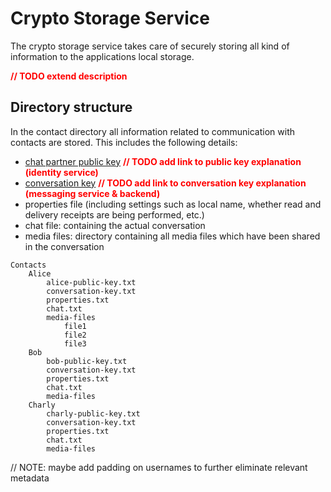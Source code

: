 # Crypto Storage Service

The crypto storage service takes care of securely storing all kind of information to the applications local storage.  

<span style="color: #ff0000;">**// TODO extend description**</span>


## Directory structure
In the contact directory all information related to communication with contacts are stored.
This includes the following details:
- [chat partner public key]() <span style="color: #ff0000;">**// TODO add link to public key explanation (identity service)**</span>
- [conversation key]() <span style="color: #ff0000;">**// TODO add link to conversation key explanation (messaging service & backend)**</span>
- properties file (including settings such as local name, whether read and delivery receipts are being performed, etc.)
- chat file: containing the actual conversation
- media files: directory containing all media files which have been shared in the conversation

```
Contacts
    Alice
        alice-public-key.txt
        conversation-key.txt
        properties.txt
        chat.txt
        media-files
            file1
            file2
            file3
    Bob
        bob-public-key.txt
        conversation-key.txt
        properties.txt
        chat.txt
        media-files
    Charly
        charly-public-key.txt
        conversation-key.txt
        properties.txt
        chat.txt
        media-files
```

// NOTE: maybe add padding on usernames to further eliminate relevant metadata
